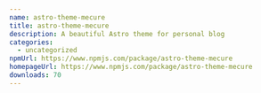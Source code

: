 ```yaml
---
name: astro-theme-mecure
title: astro-theme-mecure
description: A beautiful Astro theme for personal blog
categories:
  - uncategorized
npmUrl: https://www.npmjs.com/package/astro-theme-mecure
homepageUrl: https://www.npmjs.com/package/astro-theme-mecure
downloads: 70
---
```

